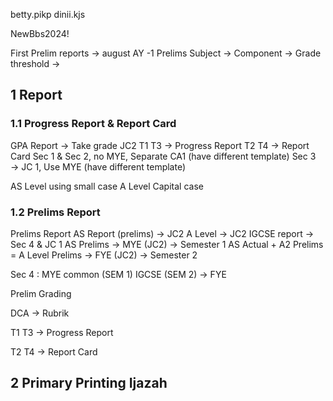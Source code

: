 betty.pikp
dinii.kjs

NewBbs2024!

First Prelim reports → august AY -1
Prelims Subject → Component → Grade threshold → 

## 1 Report

### 1.1 Progress Report & Report Card
GPA Report → Take grade 
JC2 
T1 T3 → Progress Report
T2 T4 → Report Card
Sec 1 & Sec 2, no MYE, Separate CA1 (have different template)
Sec 3 → JC 1, Use MYE (have different template)

AS Level using small case
A Level Capital case
### 1.2 Prelims Report
Prelims Report
	AS Report (prelims) → JC2
	A Level  → JC2
	IGCSE report → Sec 4 & JC 1
AS Prelims → MYE (JC2) → Semester 1 
AS Actual + A2 Prelims = A Level Prelims → FYE (JC2) → Semester 2

Sec 4 : MYE common (SEM 1)
	IGCSE (SEM 2) → FYE




Prelim Grading

DCA → Rubrik


T1 T3 → Progress Report

T2 T4 → Report Card

## 2 Primary Printing Ijazah

